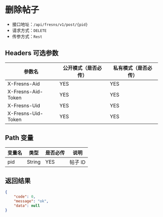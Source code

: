 # 删除帖子

- 接口地址：`/api/fresns/v1/post/{pid}`
- 请求方式：`DELETE`
- 传参方式：`Rest`

## Headers 可选参数

| 参数名 | 公开模式（是否必传） | 私有模式（是否必传） |
| --- | --- | --- |
| X-Fresns-Aid | YES | YES |
| X-Fresns-Aid-Token | YES | YES |
| X-Fresns-Uid | YES | YES |
| X-Fresns-Uid-Token | YES | YES |

## Path 变量

| 变量名 | 类型 | 是否必传 | 说明 |
| --- | --- | --- | --- |
| pid | String | YES | 帖子 ID |

## 返回结果

```json
{
    "code": 0,
    "message": "ok",
    "data": null
}
```
